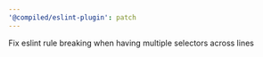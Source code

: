 ```yaml
---
'@compiled/eslint-plugin': patch
---
```


Fix eslint rule breaking when having multiple selectors across lines
